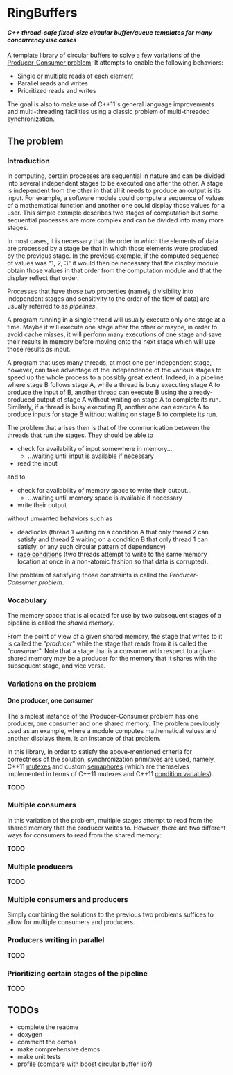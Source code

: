 # RingBuffers
#### _C++ thread-safe fixed-size circular buffer/queue templates for many concurrency use cases_

A template library of circular buffers to solve a few variations of the [Producer-Consumer problem](http://en.wikipedia.org/wiki/Producer%E2%80%93consumer_problem). It attempts to enable the following behaviors:

* Single or multiple reads of each element
* Parallel reads and writes
* Prioritized reads and writes

The goal is also to make use of C++11's general language improvements and multi-threading facilities using a classic problem of multi-threaded synchronization.


## The problem
### Introduction

In computing, certain processes are sequential in nature and can be divided into several independent stages to be executed one after the other. A stage is independent from the other in that all it needs to produce an output is its input. For example, a software module could compute a sequence of values of a mathematical function and another one could display those values for a user. This simple example describes two stages of computation but some sequential processes are more complex and can be divided into many more stages.

In most cases, it is necessary that the order in which the elements of data are processed by a stage be that in which those elements were produced by the previous stage. In the previous example, if the computed sequence of values was "1, 2, 3" it would then be necessary that the display module obtain those values in that order from the computation module and that the display reflect that order.

Processes that have those two properties (namely divisibility into independent stages and sensitivity to the order of the flow of data) are usually referred to as _pipelines_.

A program running in a single thread will usually execute only one stage at a time. Maybe it will execute one stage after the other or maybe, in order to avoid cache misses, it will perform many executions of one stage and save their results in memory before moving onto the next stage which will use those results as input.

A program that uses many threads, at most one per independent stage, however, can take advantage of the independence of the various stages to speed up the whole process to a possibly great extent. Indeed, in a pipeline where stage B follows stage A, while a thread is busy executing stage A to produce the input of B, another thread can execute B using the already-produced output of stage A without waiting on stage A to complete its run. Similarly, if a thread is busy executing B, another one can execute A to produce inputs for stage B without waiting on stage B to complete its run.

The problem that arises then is that of the communication between the threads that run the stages. They should be able to

* check for availability of input somewhere in memory...
  * ...waiting until input is available if necessary
* read the input

and to

* check for availability of memory space to write their output...
  * ...waiting until memory space is available if necessary
* write their output

without unwanted behaviors such as

 * deadlocks (thread 1 waiting on a condition A that only thread 2 can satisfy and thread 2 waiting on a condition B that only thread 1 can satisfy, or any such circular pattern of dependency)
 * [race conditions](http://en.wikipedia.org/wiki/Race_condition) (two threads attempt to write to the same memory location at once in a non-atomic fashion so that data is corrupted).

The problem of satisfying those constraints is called the _Producer-Consumer problem_.


### Vocabulary

The memory space that is allocated for use by two subsequent stages of a pipeline is called the _shared memory_.

From the point of view of a given shared memory, the stage that writes to it is called the "_producer_" while the stage that reads from it is called the "_consumer_". Note that a stage that is a consumer with respect to a given shared memory may be a producer for the memory that it shares with the subsequent stage, and vice versa.


### Variations on the problem
#### One producer, one consumer

The simplest instance of the Producer-Consumer problem has one producer, one consumer and one shared memory. The problem previously used as an example, where a module computes mathematical values and another displays them, is an instance of that problem.

In this library, in order to satisfy the above-mentioned criteria for correctness of the solution, synchronization primitives are used, namely, C++11 [mutexes](http://en.cppreference.com/w/cpp/thread/mutex) and custom [semaphores](http://en.wikipedia.org/wiki/Semaphore_%28programming%29) (which are themselves implemented in terms of C++11 mutexes and C++11 [condition variables](http://en.cppreference.com/w/cpp/thread/condition_variable)).

__TODO__


### Multiple consumers

In this variation of the problem, multiple stages attempt to read from the shared memory that the producer writes to. However, there are two different ways for consumers to read from the shared memory:

__TODO__


### Multiple producers

__TODO__


### Multiple consumers and producers

Simply combining the solutions to the previous two problems suffices to allow for multiple consumers and producers.


### Producers writing in parallel

__TODO__


### Prioritizing certain stages of the pipeline

__TODO__


## TODOs

* complete the readme
* doxygen
* comment the demos
* make comprehensive demos
* make unit tests
* profile (compare with boost circular buffer lib?)